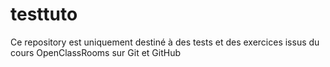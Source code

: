 # testtuto
Ce repository est uniquement destiné à des tests et des exercices issus du cours OpenClassRooms sur Git et GitHub
